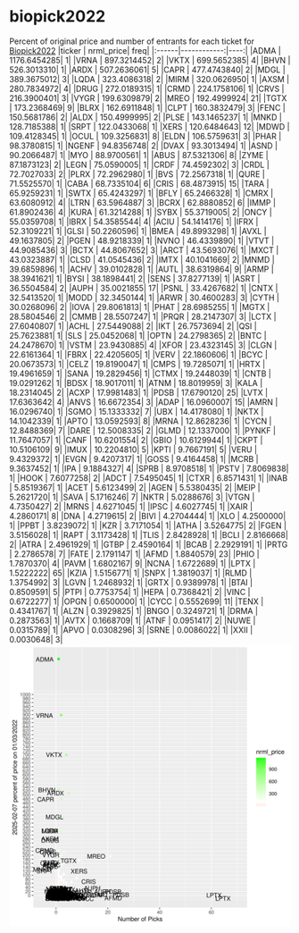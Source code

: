 # biopick2022
Percent of original price and number of entrants for each ticket for [Biopick2022](https://twitter.com/hashtag/Biopick2022)
|ticker |   nrml_price| freq|
|:------|------------:|----:|
|ADMA   | 1176.6454285|    1|
|VRNA   |  897.3214452|    2|
|VKTX   |  699.5652385|    4|
|BHVN   |  526.3013310|    1|
|ARDX   |  507.2636061|    5|
|CAPR   |  477.4743840|    2|
|MDGL   |  389.3675012|    3|
|LQDA   |  323.4086318|    2|
|MIRM   |  320.0626950|    1|
|AXSM   |  280.7834972|    4|
|DRUG   |  272.0189315|    1|
|CRMD   |  224.1758106|    1|
|CRVS   |  216.3900401|    3|
|VYGR   |  199.6309879|    2|
|MREO   |  192.4999924|   21|
|TGTX   |  173.2368469|    9|
|BLRX   |  162.6911848|    1|
|CLPT   |  160.3832479|    3|
|FENC   |  150.5681786|    2|
|ALDX   |  150.4999995|    2|
|PLSE   |  143.1465237|    1|
|MNKD   |  128.7185388|    1|
|SRPT   |  122.0433068|    1|
|XERS   |  120.6484643|   12|
|MDWD   |  109.4128345|    1|
|OCUL   |  109.3256831|    8|
|ELDN   |  106.5759631|    3|
|PHAR   |   98.3780815|    1|
|NGENF  |   94.8356748|    2|
|DVAX   |   93.3013494|    1|
|ASND   |   90.2066487|    1|
|MYO    |   88.9700561|    1|
|ABUS   |   87.5321306|    8|
|ZYME   |   87.1873123|    2|
|LEGN   |   75.0590005|    1|
|CRDF   |   74.4592302|    3|
|CRDL   |   72.7027033|    2|
|PLRX   |   72.2962980|    1|
|BVS    |   72.2567318|    1|
|QURE   |   71.5525570|    1|
|CABA   |   68.7335104|    6|
|CRIS   |   68.4873915|   15|
|TARA   |   65.9259231|    1|
|SWTX   |   65.4243297|    1|
|BFLY   |   65.2466328|    1|
|CMRX   |   63.6080912|    4|
|LTRN   |   63.5964887|    3|
|BCRX   |   62.8880852|    6|
|IMMP   |   61.8902436|    4|
|KURA   |   61.3214288|    1|
|SYBX   |   55.3719005|    2|
|ONCY   |   55.0359708|    1|
|IBRX   |   54.3585544|    4|
|ACIU   |   54.1414176|    1|
|IFRX   |   52.3109221|    1|
|GLSI   |   50.2260596|    1|
|BMEA   |   49.8993298|    1|
|AVXL   |   49.1637805|    2|
|PGEN   |   48.9218339|    1|
|NVNO   |   46.4339890|    1|
|VTVT   |   44.9085436|    3|
|BCTX   |   44.8067652|    3|
|ARCT   |   43.5693076|    1|
|MXCT   |   43.0323887|    1|
|CLSD   |   41.0545436|    2|
|IMTX   |   40.1041669|    2|
|MNMD   |   39.6859896|    1|
|ACHV   |   39.0102828|    1|
|AUTL   |   38.6319864|    9|
|ARMP   |   38.3941621|    1|
|BYSI   |   38.1898441|    2|
|SENS   |   37.8277139|    1|
|ASRT   |   36.5504584|    2|
|AUPH   |   35.0021855|   17|
|PSNL   |   33.4267682|    1|
|CNTX   |   32.5413520|    1|
|MODD   |   32.3450144|    1|
|ARWR   |   30.4600283|    3|
|CYTH   |   30.0268096|    2|
|IOVA   |   29.8061813|    1|
|PHAT   |   28.6985255|    1|
|MGTX   |   28.5804546|    2|
|CMMB   |   28.5507247|    1|
|PRQR   |   28.2147307|    3|
|LCTX   |   27.6040807|    1|
|ACHL   |   27.5449088|    2|
|IKT    |   26.7573694|    2|
|QSI    |   25.7623881|    1|
|SLS    |   25.0452068|    1|
|OPTN   |   24.2798365|    2|
|BNTC   |   24.2478670|    1|
|VSTM   |   23.9430885|    4|
|XFOR   |   23.4323145|    3|
|CLGN   |   22.6161364|    1|
|FBRX   |   22.4205605|    1|
|VERV   |   22.1860606|    1|
|BCYC   |   20.0673573|    1|
|CELZ   |   19.8190047|    1|
|CMPS   |   19.7285071|    1|
|HRTX   |   19.4961659|    1|
|SANA   |   19.2829456|    1|
|CTMX   |   19.2448039|    1|
|CNTB   |   19.0291262|    1|
|BDSX   |   18.9017011|    1|
|ATNM   |   18.8019959|    3|
|KALA   |   18.2314045|    2|
|ACXP   |   17.9981483|    1|
|PDSB   |   17.6790120|   25|
|LVTX   |   17.6363642|    4|
|ANVS   |   16.6672354|    3|
|ADAP   |   16.0960007|   15|
|AMRN   |   16.0296740|    1|
|SGMO   |   15.1333332|    7|
|UBX    |   14.4178080|    1|
|NKTX   |   14.1042339|    1|
|APTO   |   13.0592593|    8|
|MRNA   |   12.8628236|    1|
|CYCN   |   12.8488369|    7|
|DARE   |   12.5008335|    2|
|GLMD   |   12.1337000|    1|
|PYNKF  |   11.7647057|    1|
|CANF   |   10.6201554|    2|
|GBIO   |   10.6129944|    1|
|CKPT   |   10.5106109|    9|
|IMUX   |   10.2204810|    5|
|KPTI   |    9.7667191|    5|
|VERU   |    9.4329372|    1|
|EVGN   |    9.4207317|    1|
|GOSS   |    9.4164458|    1|
|MCRB   |    9.3637452|    1|
|IPA    |    9.1884327|    4|
|SPRB   |    8.9708518|    1|
|PSTV   |    7.8069838|    1|
|HOOK   |    7.6077258|    2|
|ADCT   |    7.5495045|    1|
|CTXR   |    6.8571431|    1|
|INAB   |    5.8519367|    1|
|ACET   |    5.6123499|    2|
|AGEN   |    5.5380435|    2|
|MEIP   |    5.2621720|    1|
|SAVA   |    5.1716246|    7|
|NKTR   |    5.0288676|    3|
|VTGN   |    4.7350427|    2|
|MRNS   |    4.6271045|    1|
|IPSC   |    4.6027745|    1|
|XAIR   |    4.2860171|    8|
|DNA    |    4.2719615|    2|
|BIVI   |    4.2704444|    1|
|XLO    |    4.2500000|    1|
|PPBT   |    3.8239072|    1|
|KZR    |    3.7171054|    1|
|ATHA   |    3.5264775|    2|
|FGEN   |    3.5156028|    1|
|RAPT   |    3.1173428|    1|
|TLIS   |    2.8428928|    1|
|BCLI   |    2.8166668|    2|
|ATRA   |    2.4961929|    1|
|GTBP   |    2.4590164|    1|
|BCAB   |    2.2929191|    1|
|PRTG   |    2.2786578|    7|
|FATE   |    2.1791147|    1|
|AFMD   |    1.8840579|   23|
|PHIO   |    1.7870370|    4|
|PAVM   |    1.6802167|    9|
|NCNA   |    1.6722689|    1|
|LPTX   |    1.5222222|   65|
|KZIA   |    1.5156771|    1|
|SNPX   |    1.3819037|    1|
|RLMD   |    1.3754992|    3|
|LGVN   |    1.2468932|    1|
|GRTX   |    0.9389978|    1|
|BTAI   |    0.8509591|    5|
|PTPI   |    0.7753754|    1|
|HEPA   |    0.7368421|    2|
|VINC   |    0.6722277|    1|
|OPGN   |    0.6500000|    1|
|CYCC   |    0.5552699|   11|
|TENX   |    0.4341767|    1|
|ALZN   |    0.3929825|    1|
|BNGO   |    0.3249721|    1|
|DRMA   |    0.2873563|    1|
|AVTX   |    0.1668709|    1|
|ATNF   |    0.0951417|    2|
|NUWE   |    0.0315789|    1|
|APVO   |    0.0308296|    3|
|SRNE   |    0.0086022|    1|
|XXII   |    0.0030648|    3|
![retvspicks](biopicks.png?raw=true)
